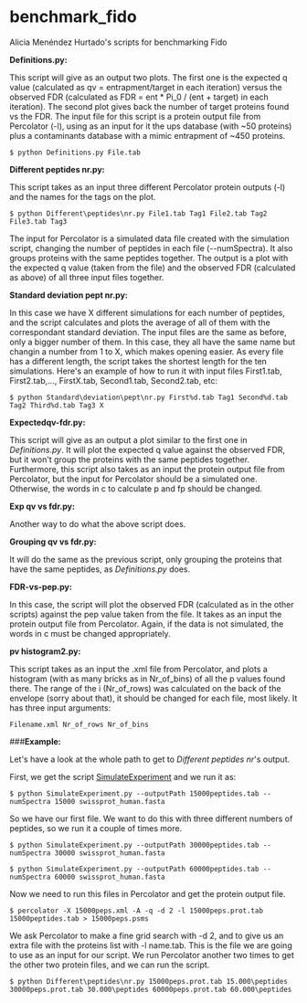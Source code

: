 # benchmark_fido
Alicia Menéndez Hurtado's scripts for benchmarking Fido

**Definitions.py:**

This script will give as an output two plots. 
The first one is the expected q value (calculated as qv = entrapment/target in each iteration) 
versus the observed FDR (calculated as FDR = ent * Pi_0 / (ent + target) in each iteration). 
The second plot gives back the number of target proteins found vs the FDR. 
The input file for this script is a protein output file from Percolator (-l), using as an input for it 
the ups database (with ~50 proteins) plus a contaminants database with a mimic entrapment of ~450 proteins.

`$ python Definitions.py File.tab`

**Different peptides nr.py:**

This script takes as an input three different Percolator protein outputs (-l) and the names for the tags on the plot.

`$ python Different\peptides\nr.py File1.tab Tag1 File2.tab Tag2 File3.tab Tag3`

The input for Percolator is a simulated data file created with the simulation script, changing the number of peptides in each file (--numSpectra). It also groups proteins with the same peptides together. The output is a plot with the expected q value (taken from the file) and the observed FDR (calculated as above) of all three input files together. 

**Standard deviation pept nr.py:**

In this case we have X different simulations for each number of peptides, and the script calculates and plots the average of all of them with the correspondant standard deviation. The input files are the same as before, only a bigger number of them. In this case, they all have the same name but changin a number from 1 to X, which makes opening easier. As every file has a different length, the script takes the shortest length for the ten simulations. Here's an example of how to run it with input files First1.tab, First2.tab,..., FirstX.tab, Second1.tab, Second2.tab, etc:

`$ python Standard\deviation\pept\nr.py First%d.tab Tag1 Second%d.tab Tag2 Third%d.tab Tag3 X`

**Expectedqv-fdr.py:**

This script will give as an output a plot similar to the first one in *Definitions.py*. It will plot the expected q value against the observed FDR, but it won't group the proteins with the same peptides together. Furthermore, this script also takes as an input the protein output file from Percolator, but the input for Percolator should be a simulated one. Otherwise, the words in c to calculate p and fp should be changed. 

**Exp qv vs fdr.py:**

Another way to do what the above script does.

**Grouping qv vs fdr.py:**

It will do the same as the previous script, only grouping the proteins that have the same peptides, as *Definitions.py* does. 

**FDR-vs-pep.py:**

In this case, the script will plot the observed FDR (calculated as in the other scripts) against the pep value taken from the file. It takes as an input the protein output file from Percolator. Again, if the data is not simulated, the words in c must be changed appropriately.

**pv histogram2.py:**

This script takes as an input the .xml file from Percolator, and plots a histogram (with as many bricks as in  Nr_of_bins) of all the p values found there. The range of the i (Nr_of_rows) was calculated on the back of the envelope (sorry about that), it should be changed for each file, most likely. It has three input arguments:

`Filename.xml Nr_of_rows Nr_of_bins`

###**Example:**

Let's have a look at the whole path to get to *Different peptides nr*'s output. 

First, we get the script [SimulateExperiment](https://github.com/statisticalbiotechnology/inferrensim/blob/master/scripts/simulateExperiment.py) and we run it as:

`$ python SimulateExperiment.py --outputPath 15000peptides.tab --numSpectra 15000 swissprot_human.fasta`

So we have our first file. We want to do this with three different numbers of peptides, so we run it a couple of times more.

`$ python SimulateExperiment.py --outputPath 30000peptides.tab --numSpectra 30000 swissprot_human.fasta`

`$ python SimulateExperiment.py --outputPath 60000peptides.tab --numSpectra 60000 swissprot_human.fasta`

Now we need to run this files in Percolator and get the protein output file. 

`$ percolator -X 15000peps.xml -A -q -d 2 -l 15000peps.prot.tab 15000peptides.tab > 15000peps.psms`

We ask Percolator to make a fine grid search with -d 2, and to give us an extra file with the proteins list with -l name.tab. This is the file we are going to use as an input for our script. We run Percolator another two times to get the other two protein files, and we can run the script.

`$ python Different\peptides\nr.py 15000peps.prot.tab 15.000\peptides 30000peps.prot.tab 30.000\peptides 60000peps.prot.tab 60.000\peptides`


